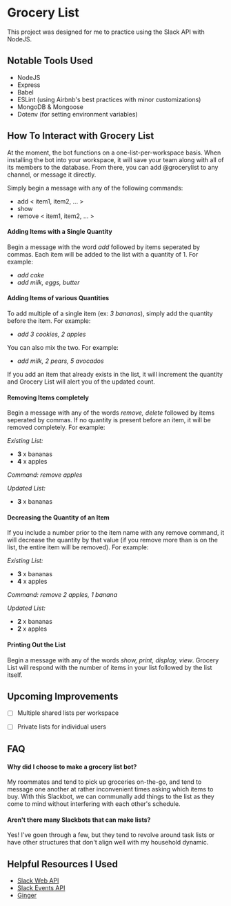 # Grocery List

This project was designed for me to practice using the Slack API with NodeJS.

## Notable Tools Used
* NodeJS
* Express
* Babel
* ESLint (using Airbnb's best practices with minor customizations)
* MongoDB & Mongoose
* Dotenv (for setting environment variables)

## How To Interact with Grocery List
At the moment, the bot functions on a one-list-per-workspace basis. When installing the bot into your workspace, it will save your team along with all of its members to the database. From there, you can add @grocerylist to any channel, or message it directly.  
  
Simply begin a message with any of the following commands:

* add \< item1, item2, ... >
* show
* remove \< item1, item2, ... >

#### Adding Items with a Single Quantity
Begin a message with the word *add* followed by items seperated by commas. Each item will be added to the list with a quantity of 1. For example:

* *add cake*  
* *add milk, eggs, butter*

#### Adding Items of various Quantities
To add multiple of a single item (ex: *3 bananas*), simply add the quantity before the item. For example:

* *add 3 cookies, 2 apples*

You can also mix the two. For example:  

* *add milk, 2 pears, 5 avocados*

If you add an item that already exists in the list, it will increment the quantity and Grocery List will alert you of the updated count.

#### Removing Items completely
Begin a message with any of the words *remove, delete* followed by items seperated by commas. If no quantity is present before an item, it will be removed completely. For example:

*Existing List:*

* **3** x bananas
* **4** x apples

*Command:*
*remove apples*

*Updated List:*

* **3** x bananas

#### Decreasing the Quantity of an Item
If you include a number prior to the item name with any remove command, it will decrease the quantity by that value (if you remove more than is on the list, the entire item will be removed). For example:

*Existing List:*

* **3** x bananas
* **4** x apples

*Command:*
*remove 2 apples, 1 banana*

*Updated List:*

* **2** x bananas
* **2** x apples

#### Printing Out the List
Begin a message with any of the words *show, print, display, view*. Grocery List will respond with the number of items in your list followed by the list itself.

## Upcoming Improvements

- [ ] Multiple shared lists per workspace  
- [ ] Private lists for individual users


## FAQ

#### Why did I choose to make a grocery list bot?

My roommates and tend to pick up groceries on-the-go, and tend to message one another at rather inconvenient times asking which items to buy. With this Slackbot, we can communally add things to the list as they come to mind without interfering with each other's schedule.

#### Aren't there many Slackbots that can make lists?

Yes! I've goen through a few, but they tend to revolve around task lists or have other structures that don't align well with my household dynamic.

## Helpful Resources I Used

* [Slack Web API](https://api.slack.com/web)
* [Slack Events API](https://api.slack.com/events-api)
* [Ginger](http://integratedinnovation.xsead.cmu.edu/gallery/projects/ginger-the-grocery-bot)

